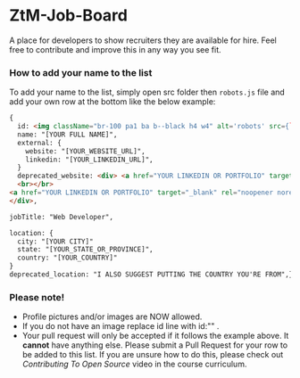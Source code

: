 # ZtM-Job-Board

A place for developers to show recruiters they are available for hire. Feel free to contribute and improve this in any way you see fit.

### How to add your name to the list
To add your name to the list, simply open src folder then `robots.js` file and add your own row at the bottom like the below example:
```html
{
  id: <img className="br-100 pa1 ba b--black h4 w4" alt='robots' src={`YOUR IMG LINK HERE ` }/>,
  name: "[YOUR FULL NAME]",
  external: {
    website: "[YOUR_WEBSITE_URL]",
    linkedin: "[YOUR_LINKEDIN_URL]",
  }
  deprecated_website: <div> <a href="YOUR LINKEDIN OR PORTFOLIO" target="_blank" rel="noopener noreferrer">Portfolio Site</a>
  <br></br>
<a href="YOUR LINKEDIN OR PORTFOLIO" target="_blank" rel="noopener noreferrer">Linkedin</a>
</div>,

jobTitle: "Web Developer",

location: {
  city: "[YOUR CITY]"
  state: "[YOUR_STATE_OR_PROVINCE]",
  country: "[YOUR_COUNTRY]"
}
deprecated_location: "I ALSO SUGGEST PUTTING THE COUNTRY YOU'RE FROM",},

```
### Please note! 
- Profile pictures and/or images are NOW allowed.
- If you do not have an image replace id line with id:"" .
- Your pull request will only be accepted if it follows the example above. It <strong>cannot</strong> have anything else.
Please submit a Pull Request for your row to be added to this list. If you are unsure how to do this, please check out *Contributing To Open Source* video in the course curriculum. 

